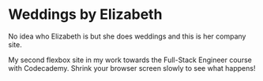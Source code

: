 # Weddings by Elizabeth


No idea who Elizabeth is but she does weddings and this is her company site. 

My second flexbox site in my work towards the Full-Stack Engineer course with Codecademy. Shrink your browser screen slowly to see what happens!
